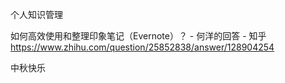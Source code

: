 个人知识管理

如何高效使用和整理印象笔记（Evernote）？ - 何洋的回答 - 知乎
https://www.zhihu.com/question/25852838/answer/128904254

中秋快乐

